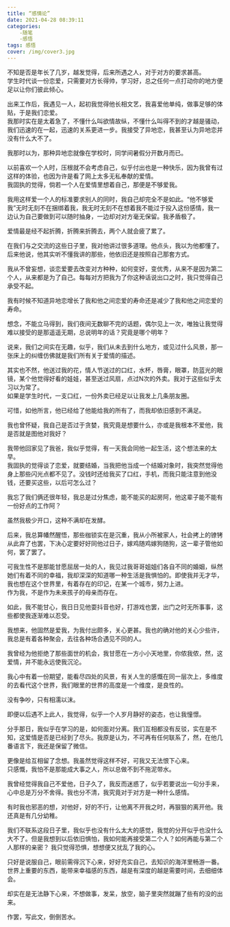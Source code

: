 ```yaml
---
title: “感情论”
date: 2021-04-28 08:39:11
categories:
    -随笔
    -感悟
tags: 感悟
cover: /img/cover3.jpg
---
```

不知是否是年长了几岁，越发觉得，后来所遇之人，对于对方的要求甚高。  
学生时代谈一份恋爱，只需要对方长得帅，学习好，总之任何一点打动你的地方便足以让你们彼此倾心。    

出来工作后，我遇见一人，起初我觉得他长相文艺，我喜爱他单纯，做事足够的体贴，于是我们恋爱。  
我那时实在是太着急了，不懂什么叫欲情故纵，不懂什么叫得不到的才越是骚动，我们迅速的在一起，迅速的关系更进一步。我接受了异地恋，我甚至认为异地恋并没有什么大不了。    

我那时以为，那种异地恋就像在学校时，同学间暑假分开数月而已。    

以前喜欢一个人时，压根就不会考虑自己，似乎付出也是一种快乐，因为我曾有过这样的体验，也因为许是看了网上太多无私奉献的爱情。  
我固执的觉得，倘若一个人在爱情里想着自己，那便是不够爱我。  

我用这样爱一个人的标准要求别人的同时，我自己却完全不是如此。“他不够爱我”无时无刻不在捆绑着我，我无时无刻不在想着我不能过于投入这份感情，我一边认为自己要做到可以随时抽身，一边却对对方毫无保留。我矛盾极了。    

爱情最是经不起折腾，折腾来折腾去，两个人就会疲了累了。  

在我们与之交流的这些日子里，我对他讲过很多道理。他点头，我以为他都懂了。后来他说，他其实听不懂我讲的那些，他依旧还是按照自己那套方式。  

我从不曾妄想，谈恋爱要去改变对方种种，如何变好，变优秀，从来不是因为第二个人，从来都是为了自己。每每对方把我为了你这种话说出口之时，我只觉得自己承受不起。  

我有时候不知道异地恋增长了我和他之间恋爱的寿命还是减少了我和他之间恋爱的寿命。  

想念，不能立马得到，我们夜间无数聊不完的话题，偶尔见上一次，唯独让我觉得难以接受的是那遥遥无期，总说明年的话？究竟是哪个明年？  

说来，我们之间实在无趣，似乎，我们从未去到什么地方，或见过什么风景，那一张床上的纠缠仿佛就是我们所有关于爱情的描述。    

其实也不然，他送过我的花，情人节送过的口红，水杯，唇膏，眼罩，防蓝光的眼镜，某个他觉得好看的娃娃，甚至送过风扇，点过N次的外卖。我对于这些似乎太习以为常了。     
如果是学生时代，一支口红，一份外卖已经足以让我发上几条朋友圈。  

可惜，如他所言，他已经给了他能给我的所有了，而我却依旧感到不满足。  

我也曾怀疑，我自己是否过于贪婪，我究竟是想要什么，亦或是我根本不爱他，我是否就是图他对我好？    

我带他回家见了我爸，我似乎觉得，有一天我会同他一起生活，这个想法来的太早。  
我固执的觉得谈了恋爱，就要结婚，当我把他当成一个结婚对象时，我突然觉得他身上那些闪光点都不见了。没钱时还给我买了口红，手机，而我只能注意到他没钱，还要买这些，以后可怎么过？    

我忘了我们俩还很年轻，我总是过分焦虑，能不能买的起房阿，他这辈子能不能有一份好点的工作阿？  

虽然我极少开口，这种不满却在发酵。  

后来，我总算幡然醒悟，那些枷锁实在是沉重，我从小所被家人，社会拷上的镣铐从此弃了也罢，下决心定要好好同他过日子，嫁鸡随鸡嫁狗随狗，这一辈子管他如何，罢了罢了。  

可我生性不是那能甘愿屈居一处的人，我见过我哥哥姐姐们各自不同的婚姻，纵然她们有着不同的幸福，我却深深的知道哪一种生活是我惧怕的。即使我并无才华，我也想在这个世界里，有着存在的印记，在某一个城市，努力上进。    
作为我，不是作为未来孩子的母亲而存在。  

如此，我不能甘心，我日日见他耍抖音也好，打游戏也罢，出门之时无所事事，这些都使我逐渐难以忍受。  

我想来，他固然是爱我，为我付出颇多，关心更甚。我也的确对他的关心少些许，我总是有着各种聚会，去往各种场合遇见不同的人。  

我曾经为他拒绝了那些面世的机会，我甘愿在一方小小天地里，你侬我侬，然，这爱情，并不能永远使我沉沦。     

我心中有着一份期望，能看尽四处的风景，有关人生的感慨在同一层次上，多维度的去看代这个世界，我们眼里的世界的高度是一个维度，是良性的。    

没有争吵，只有相濡以沫。    

即便以后遇不上此人，我觉得，似乎一个人岁月静好的姿态，也让我憧憬。  

分手那日，我似乎在学习的是，如何面对分离。我们互相都没有反驳，实在是不知，这爱情是否是已经到了尽头。我原是认为，不可再有任何联系了，然，在他几番语言下，我还是保留了微信。  

更像是给互相留了念想。我虽然觉得这样不好，可我又无法恨下心来。  
只感慨，我怕不是那能成大事之人，所以总做不到不拖泥带水。    

我曾经觉得我自己不爱他，日子久了，我反而迷惑了，似乎若要说出一句分手来，心中总是万分不舍得。我也分不清，我究竟对于对方是一种什么感情。  

有时我也邪恶的想，对他好，好的不行，让他离不开我之时，再狠狠的离开他。我还真是有几分幼稚。  

我们不联系这段日子里，我似乎也没有什么太大的感觉，我觉的分开似乎也没什么大不了。但是我想到以后依旧惧怕，我如何能再接受第二个人？如何再能与第二个人那样的亲密？ 我只觉得恐惧，想想便又扰乱了我的心。 

只好是说服自己，眼前需得沉下心来，好好充实自己，去知识的海洋里畅游一番。世界上重要的东西，能带来幸福感的东西，越是有深度的越是需要时间，去细细体会。    

却实在是无法静下心来，不想做事，发呆，放空，脑子里突然就蹦了些有的没的出来。    

作罢，写此文，倒倒苦水。